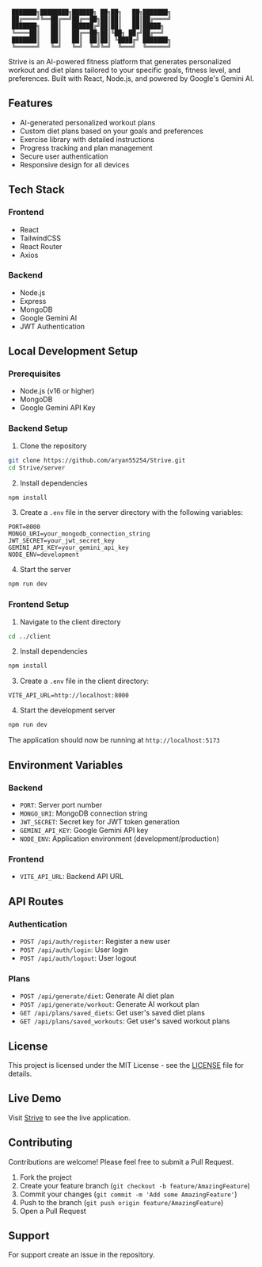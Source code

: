 ```
 ███████╗████████╗██████╗ ██╗██╗   ██╗███████╗
 ██╔════╝╚══██╔══╝██╔══██╗██║██║   ██║██╔════╝
 ███████╗   ██║   ██████╔╝██║██║   ██║█████╗
 ╚════██║   ██║   ██╔══██╗██║╚██╗ ██╔╝██╔══╝
 ███████║   ██║   ██║  ██║██║ ╚████╔╝ ███████╗
 ╚══════╝   ╚═╝   ╚═╝  ╚═╝╚═╝  ╚═══╝  ╚══════╝
```

Strive is an AI-powered fitness platform that generates personalized workout and diet plans tailored to your specific goals, fitness level, and preferences. Built with React, Node.js, and powered by Google's Gemini AI.

## Features

- AI-generated personalized workout plans
- Custom diet plans based on your goals and preferences
- Exercise library with detailed instructions
- Progress tracking and plan management
- Secure user authentication
- Responsive design for all devices

## Tech Stack

### Frontend

- React
- TailwindCSS
- React Router
- Axios

### Backend

- Node.js
- Express
- MongoDB
- Google Gemini AI
- JWT Authentication

## Local Development Setup

### Prerequisites

- Node.js (v16 or higher)
- MongoDB
- Google Gemini API Key

### Backend Setup

1. Clone the repository

```sh
git clone https://github.com/aryan55254/Strive.git
cd Strive/server
```

2. Install dependencies

```sh
npm install
```

3. Create a `.env` file in the server directory with the following variables:

```
PORT=8000
MONGO_URI=your_mongodb_connection_string
JWT_SECRET=your_jwt_secret_key
GEMINI_API_KEY=your_gemini_api_key
NODE_ENV=development
```

4. Start the server

```sh
npm run dev
```

### Frontend Setup

1. Navigate to the client directory

```sh
cd ../client
```

2. Install dependencies

```sh
npm install
```

3. Create a `.env` file in the client directory:

```
VITE_API_URL=http://localhost:8000
```

4. Start the development server

```sh
npm run dev
```

The application should now be running at `http://localhost:5173`

## Environment Variables

### Backend

- `PORT`: Server port number
- `MONGO_URI`: MongoDB connection string
- `JWT_SECRET`: Secret key for JWT token generation
- `GEMINI_API_KEY`: Google Gemini API key
- `NODE_ENV`: Application environment (development/production)

### Frontend

- `VITE_API_URL`: Backend API URL

## API Routes

### Authentication

- `POST /api/auth/register`: Register a new user
- `POST /api/auth/login`: User login
- `POST /api/auth/logout`: User logout

### Plans

- `POST /api/generate/diet`: Generate AI diet plan
- `POST /api/generate/workout`: Generate AI workout plan
- `GET /api/plans/saved_diets`: Get user's saved diet plans
- `GET /api/plans/saved_workouts`: Get user's saved workout plans

## License

This project is licensed under the MIT License - see the [LICENSE](LICENSE) file for details.

## Live Demo

Visit [Strive](https://strive-chi.vercel.app) to see the live application.

## Contributing

Contributions are welcome! Please feel free to submit a Pull Request.

1. Fork the project
2. Create your feature branch (`git checkout -b feature/AmazingFeature`)
3. Commit your changes (`git commit -m 'Add some AmazingFeature'`)
4. Push to the branch (`git push origin feature/AmazingFeature`)
5. Open a Pull Request

## Support

For support create an issue in the repository.
